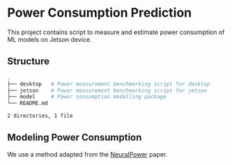 # Power Consumption Prediction

This project contains script to measure and estimate power consumption of ML models on Jetson device.

## Structure

```bash
.
├── desktop   # Power measurement benchmarking script for desktop
├── jetson    # Power measurement benchmarking script for jetson
├── model     # Power consumption modelling package
└── README.md

2 directories, 1 file
```

## Modeling Power Consumption

We use a method adapted from the [NeuralPower](https://arxiv.org/abs/1710.05420) paper.

